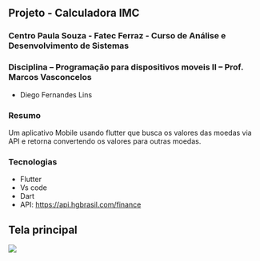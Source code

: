 ## Projeto - Calculadora IMC
### Centro Paula Souza - Fatec Ferraz - Curso de Análise e Desenvolvimento de Sistemas
### Disciplina – Programação para dispositivos moveis II – Prof. Marcos Vasconcelos

- Diego Fernandes Lins

### Resumo
Um aplicativo Mobile usando flutter que busca os valores das moedas via API e retorna convertendo os valores para outras moedas.

### Tecnologias
- Flutter
- Vs code
- Dart
- API: https://api.hgbrasil.com/finance

## Tela principal
![](https://github.com/DiegoLins10/Conversor/blob/master/conversor%20de%20amostra.png)
